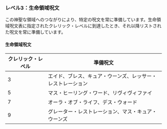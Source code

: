 ### レベル3：生命領域呪文

この神聖な領域へのつながりにより、特定の呪文を常に準備しています。生命領域呪文表に指定されたクレリック・レベルに到達したとき、それ以降リストされた呪文を常に準備しています。

#### 生命領域呪文

| クレリック・レベル | 準備呪文 |
|-----------------|---------|
| 3 | エイド、ブレス、キュア・ウーンズ、レッサー・レストレーション |
| 5 | マス・ヒーリング・ワード、リヴィヴィファイ |
| 7 | オーラ・オブ・ライフ、デス・ウォード |
| 9 | グレーター・レストレーション、マス・キュア・ウーンズ |
